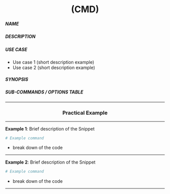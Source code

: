 <center>
<h1>(CMD)</h1>
</center>


##### NAME

##### DESCRIPTION

##### USE CASE
- Use case 1 (short description example)
- Use case 2 (short description example)

##### SYNOPSIS

##### SUB-COMMANDS / OPTIONS TABLE


<center>
  <hr>
  <h3>Practical Example</h3>
  <hr>
</center>


**Example 1**: Brief description of the Snippet
```bash
# Example command
```
- break down of the code

---

**Example 2**: Brief description of the Snippet
```bash
# Example command
```
- break down of the code

---
